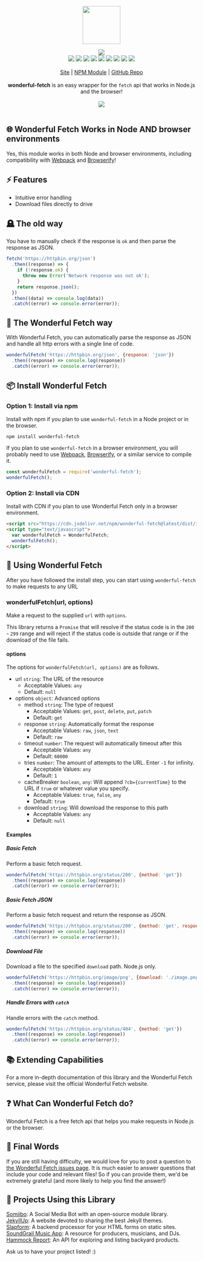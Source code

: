 <p align="center">
  <a href="https://itwcreativeworks.com">
    <img src="https://cdn.itwcreativeworks.com/assets/itw-creative-works/images/logo/itw-creative-works-brandmark-black-x.svg" width="100px">
  </a>
</p>

<p align="center">
  <img src="https://img.shields.io/github/package-json/v/itw-creative-works/wonderful-fetch.svg">
  <br>
  <img src="https://img.shields.io/librariesio/release/npm/wonderful-fetch.svg">
  <img src="https://img.shields.io/bundlephobia/min/wonderful-fetch.svg">
  <img src="https://img.shields.io/codeclimate/maintainability-percentage/itw-creative-works/wonderful-fetch.svg">
  <img src="https://img.shields.io/npm/dm/wonderful-fetch.svg">
  <img src="https://img.shields.io/node/v/wonderful-fetch.svg">
  <img src="https://img.shields.io/website/https/itwcreativeworks.com.svg">
  <img src="https://img.shields.io/github/license/itw-creative-works/wonderful-fetch.svg">
  <img src="https://img.shields.io/github/contributors/itw-creative-works/wonderful-fetch.svg">
  <img src="https://img.shields.io/github/last-commit/itw-creative-works/wonderful-fetch.svg">
  <br>
  <br>
  <a href="https://itwcreativeworks.com">Site</a> | <a href="https://www.npmjs.com/package/wonderful-fetch">NPM Module</a> | <a href="https://github.com/itw-creative-works/wonderful-fetch">GitHub Repo</a>
  <br>
  <br>
  <strong>wonderful-fetch</strong> is an easy wrapper for the <code>fetch</code> api that works in Node.js and the browser!
  <br>
  <br>
  <img src="https://media.giphy.com/media/3o7WIEVjXL8EH3a1mE/giphy.gif">
  <br>
  <br>
</p>

## 🌐 Wonderful Fetch Works in Node AND browser environments
Yes, this module works in both Node and browser environments, including compatibility with [Webpack](https://www.npmjs.com/package/webpack) and [Browserify](https://www.npmjs.com/package/browserify)!

## ⚡️ Features
* Intuitive error handling
* Download files directly to drive

<!-- ### 🔑 Getting an API key -->
<!-- You can use so much of `wonderful-fetch` for free, but if you want to do some advanced stuff, you'll need an API key. You can get one by signing up for an account at [https://wonderful-fetch.dev/signup](https://wonderful-fetch.dev/signup). -->

## 🪦 The old way
You have to manually check if the response is `ok` and then parse the response as JSON.
```js
fetch('https://httpbin.org/json')
  .then((response) => {
    if (!response.ok) {
      throw new Error('Network response was not ok');
    }
    return response.json();
  })
  .then((data) => console.log(data))
  .catch((error) => console.error(error));
```

## 🦄 The Wonderful Fetch way
With Wonderful Fetch, you can automatically parse the response as JSON and handle all http errors with a single line of code.
```js
wonderfulFetch('https://httpbin.org/json', {response: 'json'})
  .then((response) => console.log(response))
  .catch((error) => console.error(error));
```

## 📦 Install Wonderful Fetch
### Option 1: Install via npm
Install with npm if you plan to use `wonderful-fetch` in a Node project or in the browser.
```shell
npm install wonderful-fetch
```
If you plan to use `wonderful-fetch` in a browser environment, you will probably need to use [Webpack](https://www.npmjs.com/package/webpack), [Browserify](https://www.npmjs.com/package/browserify), or a similar service to compile it.

```js
const wonderfulFetch = require('wonderful-fetch');
wonderfulFetch();
```

### Option 2: Install via CDN
Install with CDN if you plan to use Wonderful Fetch only in a browser environment.
```html
<script src="https://cdn.jsdelivr.net/npm/wonderful-fetch@latest/dist/index.min.js"></script>
<script type="text/javascript">
  var wonderfulFetch = WonderfulFetch;
  wonderfulFetch();
</script>
```

## 🚀 Using Wonderful Fetch
After you have followed the install step, you can start using `wonderful-fetch` to make requests to any URL

### wonderfulFetch(url, options)
Make a request to the supplied `url` with `options`.

This library returns a `Promise` that will resolve if the status code is in the `200` - `299` range and will reject if the status code is outside that range or if the download of the file fails.

#### options
The options for `wonderfulFetch(url, options)` are as follows.
* url `string`: The URL of the resource
  * Acceptable Values: `any`
  * Default: `null`
* options `object`: Advanced options
  * method `string`: The type of request
    * Acceptable Values: `get`, `post`, `delete`, `put`, `patch`
    * Default: `get`
  * response `string`: Automatically format the response
    * Acceptable Values: `raw`, `json`, `text`
    * Default: `raw`
  * timeout `number`: The request will automatically timeout after this
    * Acceptable Values: `any`
    * Default: `60000`
  * tries `number`: The amount of attempts to the URL. Enter `-1` for infinity.
    * Acceptable Values: `any`
    * Default: `1`
  * cacheBreaker `boolean`, `any`: Will append `?cb={currentTime}` to the URL if `true` or whatever value you specify.
    * Acceptable Values: `true`, `false`, `any`
    * Default: `true`
  * download `string`: Will download the response to this path
    * Acceptable Values: `any`
    * Default: `null`

#### Examples
##### Basic Fetch
Perform a basic fetch request.
```js
wonderfulFetch('https://httpbin.org/status/200', {method: 'get'})
  .then((response) => console.log(response))
  .catch((error) => console.error(error));
```

##### Basic Fetch JSON
Perform a basic fetch request and return the response as JSON.
```js
wonderfulFetch('https://httpbin.org/status/200', {method: 'get', response: 'json'})
  .then((response) => console.log(response))
  .catch((error) => console.error(error));
```

##### Download File
Download a file to the specified `download` path. Node.js only.
```js
wonderfulFetch('https://httpbin.org/image/png', {download: './image.png'})
  .then((response) => console.log(response))
  .catch((error) => console.error(error));
```


##### Handle Errors with `catch`
Handle errors with the `catch` method.
```js
wonderfulFetch('https://httpbin.org/status/404', {method: 'get'})
  .then((response) => console.log(response))
  .catch((error) => console.error(error));
```


## 📚 Extending Capabilities
For a more in-depth documentation of this library and the Wonderful Fetch service, please visit the official Wonderful Fetch website.

## ❓ What Can Wonderful Fetch do?
Wonderful Fetch is a free fetch api that helps you make requests in Node.js or the browser.

## 📝 Final Words
If you are still having difficulty, we would love for you to post a question to [the Wonderful Fetch issues page](https://github.com/itw-creative-works/wonderful-fetch/issues). It is much easier to answer questions that include your code and relevant files! So if you can provide them, we'd be extremely grateful (and more likely to help you find the answer!)

## 🎉 Projects Using this Library
[Somiibo](https://somiibo.com/): A Social Media Bot with an open-source module library. <br>
[JekyllUp](https://jekyllup.com/): A website devoted to sharing the best Jekyll themes. <br>
[Slapform](https://slapform.com/): A backend processor for your HTML forms on static sites. <br>
[SoundGrail Music App](https://app.soundgrail.com/): A resource for producers, musicians, and DJs. <br>
[Hammock Report](https://hammockreport.com/): An API for exploring and listing backyard products. <br>

Ask us to have your project listed! :)
